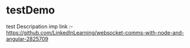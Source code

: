 # testDemo
test Descripation
imp link :- https://github.com/LinkedInLearning/websocket-comms-with-node-and-angular-2825709

